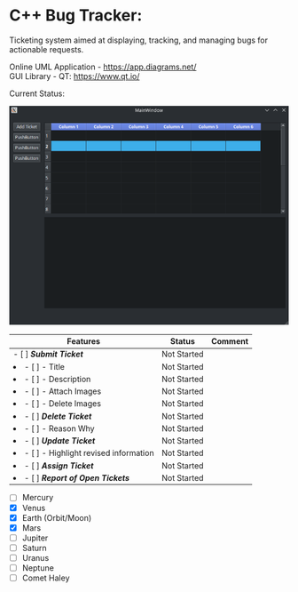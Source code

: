# C++ Bug Tracker:

Ticketing system aimed at displaying, tracking, and managing bugs for actionable requests.

Online UML Application - https://app.diagrams.net/  
GUI Library - QT: https://www.qt.io/  

Current Status:  

<p align="center">
<img src="https://raw.githubusercontent.com/VikingOfValhalla/cpp_bug_tracker/devel/updated_changes.png"/>
</p>

| **Features** | **Status** | **Comment** |
| ------------- | ------------- | ------------- |
| - [ ] **_Submit Ticket_** | Not Started | |
| <li> - [ ] - Title </li>| Not Started | |
| <li> - [ ] - Description </li> | Not Started | | 
| <li> - [ ] - Attach Images </li> | Not Started | |
| <li> - [ ] - Delete Images </li> | Not Started | |
| <li> - [ ] **_Delete Ticket_** </li> | Not Started | |
| <li> - [ ] - Reason Why </li> | Not Started | |
| <li> - [ ] **_Update Ticket_** </li> | Not Started | |
| <li> - [ ] - Highlight revised information </li> | Not Started | |
| <li> - [ ] **_Assign Ticket_** </li> | Not Started | |
| <li> - [ ] **_Report of Open Tickets_** </li> | Not Started | |





- [ ] Mercury
- [x] Venus
- [x] Earth (Orbit/Moon)
- [x] Mars
- [ ] Jupiter
- [ ] Saturn
- [ ] Uranus
- [ ] Neptune
- [ ] Comet Haley
